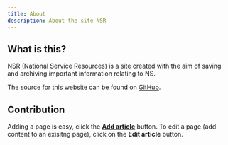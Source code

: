 ```yaml
---
title: About
description: About the site NSR
---
```


## What is this?

NSR (National Service Resources) is a site created with the aim of saving and archiving important information relating to NS.

The source for this website can be found on [GitHub](https://github.com/ninest/nsr).

## Contribution

Adding a page is easy, click the [**Add article**](/add) button. To edit a page (add content to an exisitng page), click on the **Edit article** button.